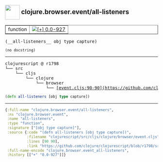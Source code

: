 ## <img width="48px" valign="middle" src="http://i.imgur.com/Hi20huC.png"> clojure.browser.event/all-listeners

 <table border="1">
<tr>
<td>function</td>
<td><a href="https://github.com/cljsinfo/api-refs/tree/0.0-927"><img valign="middle" alt="[+] 0.0-927" src="https://img.shields.io/badge/+-0.0--927-lightgrey.svg"></a> </td>
</tr>
</table>

 <samp>
(__all-listeners__ obj type capture)<br>
</samp>

```
(no docstring)
```

---

 <pre>
clojurescript @ r1798
└── src
    └── cljs
        └── clojure
            └── browser
                └── <ins>[event.cljs:90-90](https://github.com/clojure/clojurescript/blob/r1798/src/cljs/clojure/browser/event.cljs#L90-L90)</ins>
</pre>

```clj
(defn all-listeners [obj type capture])
```


---

```clj
{:full-name "clojure.browser.event/all-listeners",
 :ns "clojure.browser.event",
 :name "all-listeners",
 :type "function",
 :signature ["[obj type capture]"],
 :source {:code "(defn all-listeners [obj type capture])",
          :filename "clojurescript/src/cljs/clojure/browser/event.cljs",
          :lines [90 90],
          :link "https://github.com/clojure/clojurescript/blob/r1798/src/cljs/clojure/browser/event.cljs#L90-L90"},
 :full-name-encode "clojure.browser.event_all-listeners",
 :history [["+" "0.0-927"]]}

```
